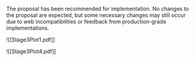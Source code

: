 The proposal has been recommended for implementation. No changes to the proposal are expected, but some necessary changes may still occur due to web incompatibilities or feedback from production-grade implementations.

![[Stage3Plot1.pdf]]

![[Stage3Plot4.pdf]]